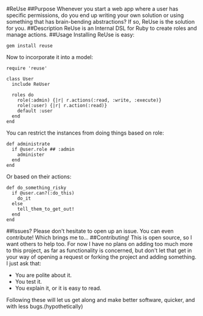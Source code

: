 #ReUse
##Purpose
  Whenever you start a web app where a user has specific permissions, do you
  end up writing your own solution or using something that has brain-bending
  abstractions? If so, ReUse is the solution for you.
##Description
  ReUse is an Internal DSL for Ruby to create roles and manage actions.
##Usage
  Installing ReUse is easy:
  
    gem install reuse

  Now to incorporate it into a model:
  
    require 'reuse'

    class User
      include ReUser

      roles do
        role(:admin) {|r| r.actions(:read, :write, :execute)}
        role(:user) {|r| r.action(:read)}
        default :user
      end
    end

  You can restrict the instances from doing things based on role:
  
    def administrate
      if @user.role ## :admin
        administer
      end
    end

  Or based on their actions:
  
    def do_something_risky
      if @user.can?(:do_this)
        do_it
      else
        tell_them_to_get_out!
      end
    end
    
##Issues?
  Please don't hesitate to open up an issue. You can even contribute! Which
  brings me to...
##Contributing!
  This is open source, so I want others to help too. For now I have no plans
  on adding too much more to this project, as far as functionality is
  concerned, but don't let that get in your way of opening a request or forking
  the project and adding something. I just ask that:

  - You are polite about it.
  - You test it.
  - You explain it, or it is easy to read.

  Following these will let us get along and make better software, quicker, and
  with less bugs.(hypothetically)
